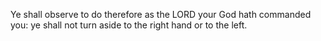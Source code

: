 Ye shall observe to do therefore as the LORD your God hath commanded you: ye shall not turn aside to the right hand or to the left.
